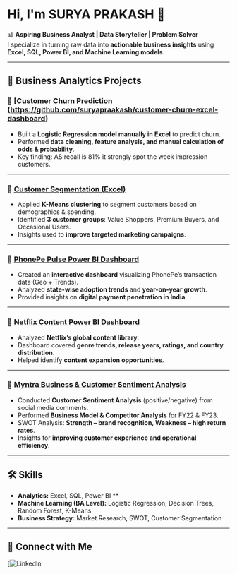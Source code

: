 # Hi, I'm SURYA PRAKASH 👋  

📊 **Aspiring Business Analyst | Data Storyteller | Problem Solver**  
I specialize in turning raw data into **actionable business insights** using **Excel, SQL, Power BI, and Machine Learning models**.  

---

## 💼 Business Analytics Projects  

### 🔹 [Customer Churn Prediction (https://github.com/suryapraakash/customer-churn-excel-dashboard)  
- Built a **Logistic Regression model manually in Excel** to predict churn.  
- Performed **data cleaning, feature analysis, and manual calculation of odds & probability**.  
- Key finding: AS recall is 81% it strongly spot the week impression customers.  

---

### 🔹 [Customer Segmentation (Excel)](https://github.com/suryapraakash/customer-segmentation-Dashboard)  
- Applied **K-Means clustering** to segment customers based on demographics & spending.  
- Identified **3 customer groups**: Value Shoppers, Premium Buyers, and Occasional Users.  
- Insights used to **improve targeted marketing campaigns**.  

---

### 🔹 [PhonePe Pulse Power BI Dashboard](https://github.com/suryapraakash/Phone-Pulse-Dashboard)  
- Created an **interactive dashboard** visualizing PhonePe’s transaction data (Geo + Trends).  
- Analyzed **state-wise adoption trends** and **year-on-year growth**.  
- Provided insights on **digital payment penetration in India**.  

---

### 🔹 [Netflix Content Power BI Dashboard](https://github.com/suryapraakash/NETFLIX-POWERBI-DASHBOARD)  
- Analyzed **Netflix’s global content library**.  
- Dashboard covered **genre trends, release years, ratings, and country distribution**.  
- Helped identify **content expansion opportunities**.  

---

### 🔹 [Myntra Business & Customer Sentiment Analysis](https://github.com/suryapraakash/Myntra-Analysis)  
- Conducted **Customer Sentiment Analysis** (positive/negative) from social media comments.  
- Performed **Business Model & Competitor Analysis** for FY22 & FY23.  
- SWOT Analysis: **Strength – brand recognition, Weakness – high return rates**.  
- Insights for **improving customer experience and operational efficiency**.  

---

## 🛠️ Skills  
- **Analytics:** Excel, SQL, Power BI **
- **Machine Learning (BA Level):** Logistic Regression, Decision Trees, Random Forest, K-Means  
- **Business Strategy:** Market Research, SWOT, Customer Segmentation  

---

## 🔗 Connect with Me  
[![LinkedIn](https://www.linkedin.com/in/suryaprakashpalani/)
